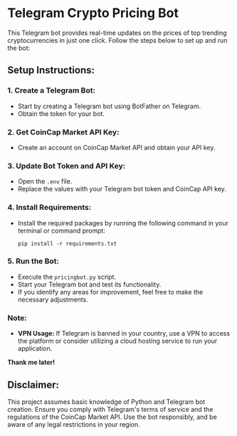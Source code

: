 # Telegram Crypto Pricing Bot

This Telegram bot provides real-time updates on the prices of top trending cryptocurrencies in just one click. Follow the steps below to set up and run the bot:

## Setup Instructions:

### 1. Create a Telegram Bot:

   - Start by creating a Telegram bot using BotFather on Telegram.
   - Obtain the token for your bot.

### 2. Get CoinCap Market API Key:

   - Create an account on CoinCap Market API and obtain your API key.

### 3. Update Bot Token and API Key:

   - Open the `.env` file.
   - Replace the values with your Telegram bot token and CoinCap API key.

### 4. Install Requirements:

   - Install the required packages by running the following command in your terminal or command prompt:

     ```
     pip install -r requirements.txt
     ```

### 5. Run the Bot:

   - Execute the `pricingbot.py` script.
   - Start your Telegram bot and test its functionality.
   - If you identify any areas for improvement, feel free to make the necessary adjustments.

### Note:

- **VPN Usage:**
  If Telegram is banned in your country, use a VPN to access the platform or consider utilizing a cloud hosting service to run your application.

**Thank me later!**

## Disclaimer:

This project assumes basic knowledge of Python and Telegram bot creation. Ensure you comply with Telegram's terms of service and the regulations of the CoinCap Market API. Use the bot responsibly, and be aware of any legal restrictions in your region.
